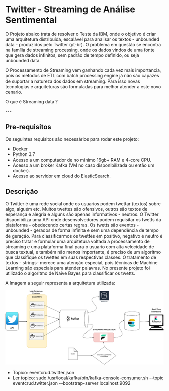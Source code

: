 # Twitter - Streaming de Análise Sentimental

O Projeto abaixo trata de resolver o Teste da IBM, onde o objetivo é criar uma arquitetura distribuida, escalável para
analisar os textos - unbounded data - produzidos pelo Twitter (pt-br). O problema em questão se encontra na família de streaming
processing, onde os dados vindos de uma fonte que gera dados infinitos, sem padrão de tempo definido, ou seja unbounded data.

O Processamento de Streaming vem ganhando cada vez mais importancia, pois os metodos de ETL com batch processing engine já não são capazes de suportar a natureza dos dados em streaming. Para isso novas tecnologias e arquiteturas são formuladas para melhor atender a este novo cenario.

O que é Streaming data ?

--- <respodner>

## Pre-requisitos

Os seguintes requisitos são necessários para rodar este projeto:

* Docker
* Python 3.7
* Acesso a um computador de no minimo 16gb+ RAM e 4-core CPU.
* Acesso a um broker Kafka (VM no caso disponibilizada ou então um docker).
* Acesso ao servidor em cloud do ElasticSearch.


## Descrição

O Twitter é uma rede social onde os usuarios podem twettar (textos) sobre algo, alguém etc. Muitos twettes são ofensivos, outros são
textos de esperança e alegria e alguns são apenas informativos - neutros. O Twitter disponibiliza uma API onde desenvolvedores podem requisitar os twetts da plataforma - obedecendo certas regras. Os twetts são eventos - unbounded - gerados de forma infinita e sem uma dependência de tempo de geração. Para classificarmos os twettes em positivo, negativo e neutro é preciso tratar e formular uma arquitetura voltada a processamento de streaming e uma plataforma final para o usuario com alta velocidade de busca textual, e também não menos importante, é preciso de um algoritmo que classifique os twettes em suas respectivas classes. O tratamento de textos - strings- merece uma atenção especial, pois técnicas de Machine Learning são especiais para atender palavras. No presente projeto foi utilizado o algoritmo de Naive Bayes para classificar os twetts.

A Imagem a seguir representa a arquitetura utilizada:

![Project Architecture](Images/archt.png)


* Topico: eventcrud.twitter.json
* Ler topico: sudo  /usr/local/kafka/bin/kafka-console-consumer.sh --topic eventcrud.twitter.json --bootstrap-server localhost:9092